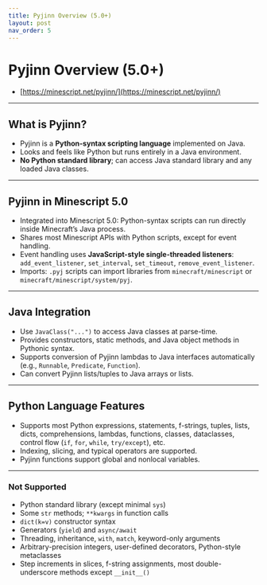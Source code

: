 ```yaml
---
title: Pyjinn Overview (5.0+)
layout: post
nav_order: 5
---
```


# Pyjinn Overview (5.0+)

- [https://minescript.net/pyjinn/](https://minescript.net/pyjinn/)

---

## What is Pyjinn?

* Pyjinn is a **Python-syntax scripting language** implemented on Java.
* Looks and feels like Python but runs entirely in a Java environment.
* **No Python standard library**; can access Java standard library and any loaded Java classes.

---

## Pyjinn in Minescript 5.0

* Integrated into Minescript 5.0: Python-syntax scripts can run directly inside Minecraft’s Java process.
* Shares most Minescript APIs with Python scripts, except for event handling.
* Event handling uses **JavaScript-style single-threaded listeners**: `add_event_listener`, `set_interval`, `set_timeout`, `remove_event_listener`.
* Imports: `.pyj` scripts can import libraries from `minecraft/minescript` or `minecraft/minescript/system/pyj`.

---

## Java Integration

* Use `JavaClass("...")` to access Java classes at parse-time.
* Provides constructors, static methods, and Java object methods in Pythonic syntax.
* Supports conversion of Pyjinn lambdas to Java interfaces automatically (e.g., `Runnable`, `Predicate`, `Function`).
* Can convert Pyjinn lists/tuples to Java arrays or lists.

---

## Python Language Features

* Supports most Python expressions, statements, f-strings, tuples, lists, dicts, comprehensions, lambdas, functions, classes, dataclasses, control flow (`if`, `for`, `while`, `try/except`), etc.
* Indexing, slicing, and typical operators are supported.
* Pyjinn functions support global and nonlocal variables.

---

### Not Supported

* Python standard library (except minimal `sys`)
* Some `str` methods; `**kwargs` in function calls
* `dict(k=v)` constructor syntax
* Generators (`yield`) and `async/await`
* Threading, inheritance, `with`, `match`, keyword-only arguments
* Arbitrary-precision integers, user-defined decorators, Python-style metaclasses
* Step increments in slices, f-string assignments, most double-underscore methods except `__init__()`
